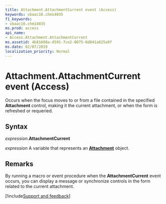 ```yaml
---
title: Attachment.AttachmentCurrent event (Access)
keywords: vbaac10.chm14035
f1_keywords:
- vbaac10.chm14035
ms.prod: access
api_name:
- Access.Attachment.AttachmentCurrent
ms.assetid: 4b81608a-d591-7ce2-0075-8d841a825a9f
ms.date: 02/07/2019
localization_priority: Normal
---
```



# Attachment.AttachmentCurrent event (Access)

Occurs when the focus moves to or from a file contained in the specified **Attachment** control, making it the current attachment, or when the form is refreshed or requeried.


## Syntax

_expression_.**AttachmentCurrent**

_expression_ A variable that represents an **[Attachment](Access.Attachment.md)** object.


## Remarks

By running a macro or event procedure when the **AttachmentCurrent** event occurs, you can display a message or synchronize controls in the form related to the current attachment.




[!include[Support and feedback](~/includes/feedback-boilerplate.md)]